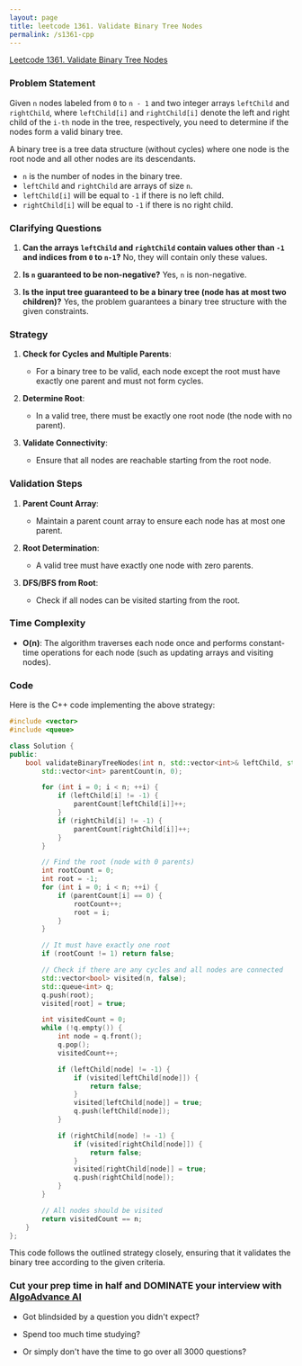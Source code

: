 ```yaml
---
layout: page
title: leetcode 1361. Validate Binary Tree Nodes
permalink: /s1361-cpp
---
```

[Leetcode 1361. Validate Binary Tree Nodes](https://algoadvance.github.io/algoadvance/l1361)
### Problem Statement
Given `n` nodes labeled from `0` to `n - 1` and two integer arrays `leftChild` and `rightChild`, where `leftChild[i]` and `rightChild[i]` denote the left and right child of the `i-th` node in the tree, respectively, you need to determine if the nodes form a valid binary tree.

A binary tree is a tree data structure (without cycles) where one node is the root node and all other nodes are its descendants.

- `n` is the number of nodes in the binary tree.
- `leftChild` and `rightChild` are arrays of size `n`.
- `leftChild[i]` will be equal to `-1` if there is no left child.
- `rightChild[i]` will be equal to `-1` if there is no right child.

### Clarifying Questions
1. **Can the arrays `leftChild` and `rightChild` contain values other than `-1` and indices from `0` to `n-1`?**
   No, they will contain only these values.
   
2. **Is `n` guaranteed to be non-negative?**
   Yes, `n` is non-negative.

3. **Is the input tree guaranteed to be a binary tree (node has at most two children)?**
   Yes, the problem guarantees a binary tree structure with the given constraints.

### Strategy
1. **Check for Cycles and Multiple Parents**:
   - For a binary tree to be valid, each node except the root must have exactly one parent and must not form cycles.

2. **Determine Root**:
   - In a valid tree, there must be exactly one root node (the node with no parent).
   
3. **Validate Connectivity**:
   - Ensure that all nodes are reachable starting from the root node.

### Validation Steps
1. **Parent Count Array**:
   - Maintain a parent count array to ensure each node has at most one parent.
   
2. **Root Determination**:
   - A valid tree must have exactly one node with zero parents.
   
3. **DFS/BFS from Root**:
   - Check if all nodes can be visited starting from the root.

### Time Complexity
- **O(n)**: The algorithm traverses each node once and performs constant-time operations for each node (such as updating arrays and visiting nodes).

### Code

Here is the C++ code implementing the above strategy:

```cpp
#include <vector>
#include <queue>

class Solution {
public:
    bool validateBinaryTreeNodes(int n, std::vector<int>& leftChild, std::vector<int>& rightChild) {
        std::vector<int> parentCount(n, 0);

        for (int i = 0; i < n; ++i) {
            if (leftChild[i] != -1) {
                parentCount[leftChild[i]]++;
            }
            if (rightChild[i] != -1) {
                parentCount[rightChild[i]]++;
            }
        }

        // Find the root (node with 0 parents)
        int rootCount = 0;
        int root = -1;
        for (int i = 0; i < n; ++i) {
            if (parentCount[i] == 0) {
                rootCount++;
                root = i;
            }
        }

        // It must have exactly one root
        if (rootCount != 1) return false;

        // Check if there are any cycles and all nodes are connected
        std::vector<bool> visited(n, false);
        std::queue<int> q;
        q.push(root);
        visited[root] = true;

        int visitedCount = 0;
        while (!q.empty()) {
            int node = q.front();
            q.pop();
            visitedCount++;

            if (leftChild[node] != -1) {
                if (visited[leftChild[node]]) {
                    return false;
                }
                visited[leftChild[node]] = true;
                q.push(leftChild[node]);
            }

            if (rightChild[node] != -1) {
                if (visited[rightChild[node]]) {
                    return false;
                }
                visited[rightChild[node]] = true;
                q.push(rightChild[node]);
            }
        }

        // All nodes should be visited
        return visitedCount == n;
    }
};
```

This code follows the outlined strategy closely, ensuring that it validates the binary tree according to the given criteria.


### Cut your prep time in half and DOMINATE your interview with [AlgoAdvance AI](https://algoAdvance.com)

- Got blindsided by a question you didn't expect?

- Spend too much time studying?

- Or simply don't have the time to go over all 3000 questions?

